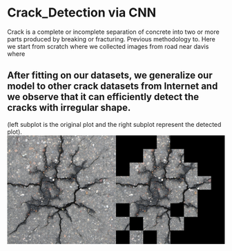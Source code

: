 # Crack_Detection via CNN
Crack is a complete or incomplete separation of concrete into two or more parts produced by breaking or fracturing. Previous methodology to.
Here we start from scratch where we collected images from road near davis where



## After fitting on our datasets, we generalize our model to other crack datasets from Internet and we observe that it can efficiently detect the cracks with irregular shape.
(left subplot is the original plot and the right subplot represent the detected plot).
![](images/Generalization.png)
